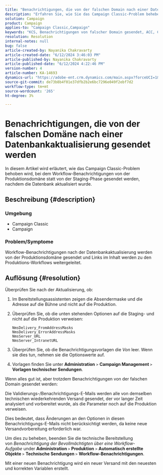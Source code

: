 ```yaml
---
title: "Benachrichtigungen, die von der falschen Domain nach einer Datenbankaktualisierung gesendet werden"
description: "Erfahren Sie, wie Sie das Campaign Classic-Problem beheben können, bei dem Workflow-Benachrichtigungen nach einer Datenbankaktualisierung von der Produktionsdomäne gesendet werden."
solution: Campaign
product: Campaign
applies-to: "Campaign Classic,Campaign"
keywords: "KCS, Benachrichtigungen von falscher Domain gesendet, ACC, Campaign Classic"
resolution: Resolution
internal-notes: null
bug: false
article-created-by: Nayanika Chakravarty
article-created-date: "6/12/2024 3:46:03 PM"
article-published-by: Nayanika Chakravarty
article-published-date: "6/12/2024 4:22:46 PM"
version-number: 4
article-number: KA-14693
dynamics-url: "https://adobe-ent.crm.dynamics.com/main.aspx?forceUCI=1&pagetype=entityrecord&etn=knowledgearticle&id=d1b2b1d9-d228-ef11-840b-0022480a40c2"
source-git-commit: de73b8b4f01e37dfb2b2e6bc7296e049f2ebf7d2
workflow-type: tm+mt
source-wordcount: '265'
ht-degree: 3%

---
```


# Benachrichtigungen, die von der falschen Domäne nach einer Datenbankaktualisierung gesendet werden


In diesem Artikel wird erläutert, wie das Campaign Classic-Problem behoben wird, bei dem Workflow-Benachrichtigungen von der Produktionsdomäne statt von der Staging-Phase gesendet werden, nachdem die Datenbank aktualisiert wurde.

## Beschreibung {#description}


### <b>Umgebung</b>

- Campaign Classic
- Campaign


### <b>Problem/Symptome</b>

Workflow-Benachrichtigungen nach der Datenbankaktualisierung werden von der Produktionsdomäne gesendet und Links im Inhalt werden zu den Produktions-Workflows weitergeleitet.


## Auflösung {#resolution}


Überprüfen Sie nach der Aktualisierung, ob:

1. Im Bereitstellungsassistenten zeigen die Absendermaske und die Adresse auf die Bühne und nicht auf die Produktion.
2. Überprüfen Sie, ob die unten stehenden Optionen auf die Staging- und nicht auf die Produktion verweisen:<br>


   ```
   NmsDelivery_FromAddressMasks
   NmsDelivery_ErrorAddressMasks
   NmsServer_URL
   NmsServer_IntranetURL
   ```


3. Überprüfen Sie, ob die Benachrichtigungsvorlagen die *Von* leer. Wenn sie dies tun, nehmen sie die Optionswerte auf.
4. Vorlagen finden Sie unter <b>Administration</b> `>`  <b>Campaign Management </b>`>`  <b>Vorlagen technischer Sendungen</b>.


Wenn alles gut ist, aber trotzdem Benachrichtigungen von der falschen Domain gesendet werden:

Die Validierungs-/Benachrichtigungs-E-Mails werden alle von demselben technischen wiederkehrenden Versand gesendet, der vor langer Zeit analysiert und vorbereitet wurde, als die Parameter noch auf die Produktion verweisen.

Dies bedeutet, dass Änderungen an den Optionen in diesen Benachrichtigungs-E-Mails nicht berücksichtigt werden, da keine neue Versandvorbereitung erforderlich war.

Um dies zu beheben, beenden Sie die technische Bereitstellung von *Benachrichtigung der Bevollmächtigten über eine Workflow-Aufgabe* under <b>Administration </b>`>`  <b>Produktion</b> `>`  <b>Automatisch erstellte Objekte </b>`>`  <b>Technische Sendungen </b>`>`  <b>Workflow-Benachrichtigungen</b>.

Mit einer neuen Benachrichtigung wird ein neuer Versand mit den neuesten und korrekten Variablen erstellt.


